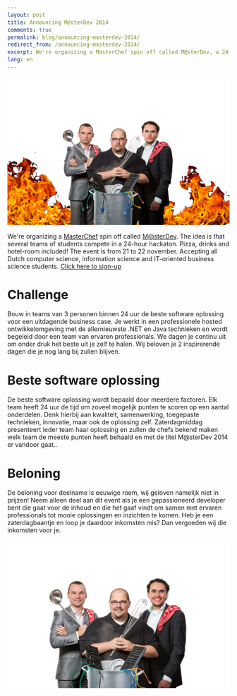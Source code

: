 ```yaml
---
layout: post
title: Announcing M@sterDev 2014
comments: true
permalink: blog/announcing-masterdev-2014/
redirect_from: /announcing-masterdev-2014/
excerpt: We're organizing a MasterChef spin off called M@sterDev, a 24-hour hackaton / coding competition for students!
lang: en
---
```


![MasterDev](/assets/09-10-2014-masterdev.png)

We're organizing a [MasterChef](https://www.fox.com/masterchef/) spin off called [M@sterDev](http://masterdev.nl/). The idea is that several teams of students compete in a 24-hour hackaton. Pizza, drinks and hotel-room included! The event is from 21 to 22 november. Accepting all Dutch computer science, information science and IT-oriented business science students. [Click here to sign-up](http://masterdev.nl/)

# Challenge

Bouw in teams van 3 personen binnen 24 uur de beste software oplossing voor een uitdagende business case. Je werkt in een professionele hosted ontwikkelomgeving met de allernieuwste .NET en Java technieken en wordt begeleid door een team van ervaren professionals. We dagen je continu uit om onder druk het beste uit je zelf te halen. Wij beloven je 2 inspirerende dagen die je nog lang bij zullen blijven.
 
# Beste software oplossing

De beste software oplossing wordt bepaald door meerdere factoren. Elk team heeft 24 uur de tijd om zoveel mogelijk punten te scoren op een aantal onderdelen. Denk hierbij aan kwaliteit, samenwerking, toegepaste technieken, innovatie, maar ook de oplossing zelf. Zaterdagmiddag presenteert ieder team haar oplossing en zullen de chefs bekend maken welk team de meeste punten heeft behaald en met de titel M@sterDev 2014 er vandoor gaat..

# Beloning

De beloning voor deelname is eeuwige roem, wij geloven namelijk niet in prijzen! Neem alleen deel aan dit event als je een gepassioneerd developer bent die gaat voor de inhoud en die het gaaf vindt om samen met ervaren professionals tot mooie oplossingen en inzichten te komen. Heb je een zaterdagbaantje en loop je daardoor inkomsten mis? Dan vergoeden wij die inkomsten voor je.

![MasterDev](/assets/09-10-2014-masterdev2.png)